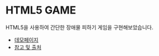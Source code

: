 # HTML5 GAME
HTML5을 사용하여 간단한 장애물 피하기 게임을 구현해보았습니다. 
- [데모페이지](https://popsmile.github.io/html-game/)
- [참고 및 출처](https://donggov.tistory.com/)
